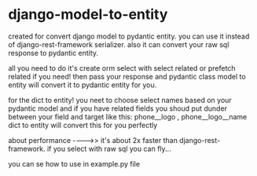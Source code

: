 # django-model-to-entity

created for convert django model to pydantic entity.
you can use it instead of django-rest-framework serializer.
also it can convert your raw sql response to pydantic entity.

all you need to do it's create orm select with select related or prefetch related if you need! then pass your response and pydantic class
model to entity will convert it to pydantic entity for you.

for the dict to entity! you neet to choose select names based on your pydantic model and if you have related fields you shoud put dunder between your field and target like this:  phone__logo , phone__logo__name
dict to entity will convert this for you perfectly

about performance ---->> it's about 2x faster than django-rest-framework.
if you select with raw sql you can fly...


you can se how to use in example.py file
